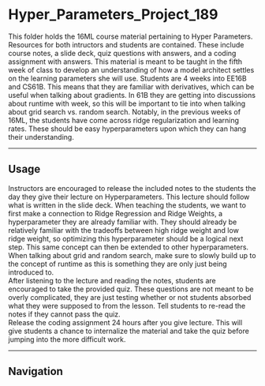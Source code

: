 # Hyper_Parameters_Project_189
This folder holds the 16ML course material pertaining to Hyper Parameters. Resources for both intructors and students are contained. These include course notes, a slide deck, quiz questions with answers, and a coding assignment with answers. This material is meant to be taught in the fifth week of class to develop an understanding of how a model architect settles on the learning parameters she will use. Students are 4 weeks into EE16B and CS61B.  This means that they are familiar with derivatives, which can be useful when talking about gradients.  In 61B they are getting into discussions about runtime with week, so this will be important to tie into when talking about grid search vs. random search. Notably, in the previous weeks of 16ML, the students have come across ridge regularization and learning rates.  These should be easy hyperparameters upon which they can hang their understanding.
___
## Usage
Instructors are encouraged to release the included notes to the students the day they give their lecture on Hyperparameters. This lecture should follow what is written in the slide deck. When teaching the students, we want to first make a connection to Ridge Regression and Ridge Weights, a hyperparameter they are already familiar with.  They should already be relatively familiar with the tradeoffs between high ridge weight and low ridge weight, so optimizing this hyperparameter should be a logical next step.  This same concept can then be extended to other hyperparameters.  When talking about grid and random search, make sure to slowly build up to the concept of runtime as this is something they are only just being introduced to.
<br>
After listening to the lecture and reading the notes, students are encouraged to take the provided quiz. These questions are not meant to be overly complicated, they are just testing whether or not students absorbed what they were supposed to from the lesson. Tell students to re-read the notes if they cannot pass the quiz. 
<br>
Release the coding assignment 24 hours after you give lecture. This will give students a chance to internalize the material and take the quiz before jumping into the more difficult work.
___
## Navigation
